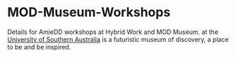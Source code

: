 # MOD-Museum-Workshops
Details for AmieDD workshops at Hybrid Work and MOD Museum. at the [University of Southern Australia](https://mod.org.au/) is a futuristic museum of discovery, a place to be and be inspired.

